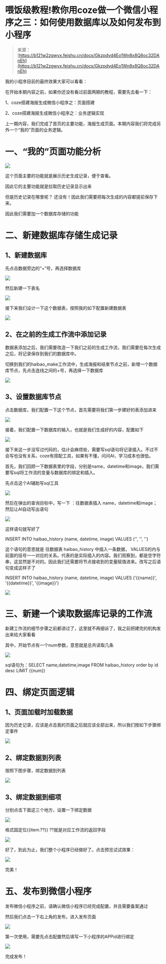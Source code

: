# 喂饭级教程!教你用coze做一个微信小程序之三：如何使用数据库以及如何发布到小程序

> 来源：[https://b121w2zgwyx.feishu.cn/docx/Gkzpdyd4Eo1Wn8x8Q8oc32DAnEh](https://b121w2zgwyx.feishu.cn/docx/Gkzpdyd4Eo1Wn8x8Q8oc32DAnEh)

我的小程序目前的最终效果大家可以看看：

在开始本期内容之前，如果你还没有看过前面两期的教程，需要先去看一下：

1、coze搭建海报生成微信小程序之：页面搭建

2、coze搭建海报生成微信小程序之：业务逻辑实现

上一期内容，我们完成了首页的主要功能，海报生成页面。本期内容我们将完成另外一个“我的”页面的业务逻辑。

# 一、“我的”页面功能分析

![](img/a04cc629f680bdff76877692a802f642.png)

这个页面主要的功能就是展示历史生成记录，便于查看。

因此它的主要功能就是拉取历史记录显示出来

但是历史记录在哪里呢？ 还没有！因此我们需要把每次生成的内容都提前保存下来。

因此我们需要加一个数据库存储的功能

# 二、新建数据库存储生成记录

## 1、新建数据库

先点击数据旁边的“+”号，再选择数据库

![](img/8140489ed3d00ccf378b57a3134a0882.png)

然后新建一下表名

![](img/44531e1e0c4ff51f0ee435a8c82e4a9d.png)

接下来我们设计一下这个数据表，按照我的如下配置新建数据表

![](img/a120220c0589c3ef39231424202aa0f3.png)

## 2、在之前的生成工作流中添加记录

数据表添加之后，我们需要改造一下我们之前的生成工作流，我们需要在每次生成之后，将记录保存到我们的数据库中。

切换到我们的haibao_make工作流中，生成海报和结束节点之前，新增一个数据库节点，先点击连线之间的+号，再选择一下数据库

![](img/0ccd285ec1f32ec1e97d874675827e19.png)

## 3、设置数据库节点

点击数据库，我们配置一下这个节点，首先需要将我们第一步建好的表添加进来

![](img/8aa37e5be11b542b5fd6e85fe305aaab.png)

接着，我们配置一下数据库的输入，也就是我们生成好的内容，配置如下

![](img/3e75e22765f6d59b0b6d648be757bb63.png)

接下来这一步没写过代码的，估计会麻烦些，需要写sql语句将记录插入。不过不会写也没有关系，coze有搭配工具，如果有不懂，问问AI，学习成本也很低。

首先，我们回顾一下数据表里的字段，分别是name，datetime和image，我们需要写sql将工作流的变量与数据库的绑定和插入。

先点击这个AI辅助写sql工具

![](img/4cddaa9086a30f2c573e8742dd813273.png)

然后在弹出的查询目标中，写一下 ：往数据表插入 name，datetime和image；然后让AI自动写出语句

![](img/42bd94a5f2df8e7dc5665dff78bbc94f.png)

这样语句就写好了

INSERT INTO haibao_history (name, datetime, image) VALUES ('', '', '')

这个语句的意思就是 往数据表 haibao_history 中插入一条数据， VALUES的内与前面的括号一一对应的关系。代表的是实际插入的内容。我们观察到，都是空字符串，这显然是不对的。因此我们还需要将节点接收到的变量赋值进来。改写之后语句变成这样子了

INSERT INTO haibao_history (name, datetime, image) VALUES ('{{name}}', '{{datetime}}', '{{image}}')

![](img/49a6918494afe846163ced4e876cc9a4.png)

# 三、新建一个读取数据库记录的工作流

新建工作流的细节步骤之前都讲过了，这里就不再细诉了，我之前把建完的机构发出来给大家看看

其中，开始节点有一个num参数，意思就是总共读取几条

![](img/3b08388a196bb8f7dcf4d769f4492de8.png)

sql语句为：SELECT name,datetime,image FROM haibao_history order by id desc LIMIT {{num}}

# 四、绑定页面逻辑

## 1、页面加载时加载数据

因为历史记录，应该是点击我的页面之后就应该全部出来，所以我们按如下步骤绑定事件

![](img/5fc799bb1135a6c9a5e6ac33efc760eb.png)

## 2、绑定数据到列表

按照下图步骤，绑定数据到列表

![](img/bb1f7f82e06a12edba7a95fa6f1e9dcc.png)

## 3、绑定数据到细项

分别点击下面这三个地方，设置一下绑定数据

![](img/3864241ac50376be58774a911cb9459e.png)

格式固定位{{item.??}} ??就是对应工作流的返回字段

![](img/fea1b0b41d66499ddbed9ceca80ed684.png)

好了，到此为止，我们整个小程序已经做好了。点击预览试试效果：

![](img/e151b0d0947a9a8b84daa02fd814b794.png)

完美！

# 五、发布到微信小程序

发布微信小程序之前，请确认微信小程序已经完成配置，并且需要备案通过

然后我们点击一下右上角的发布，进入发布页面

![](img/0ea54218aa1d038ae0fe37dde879fdc0.png)

第一次使用，需要先点击配置然后填写一下小程序的APPid进行绑定

![](img/24d21b10a225ae5755cd95cf3fe6e28f.png)

完成发布！